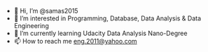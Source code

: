 - 👋 Hi, I’m @samas2015
- 👀 I’m interested in Programming, Database, Data Analysis & Data Engineering
- 🌱 I’m currently learning Udacity Data Analysis Nano-Degree
- 📫 How to reach me eng.2011@yahoo.com

<!---
samas2015/samas2015 is a ✨ special ✨ repository because its `README.md` (this file) appears on your GitHub profile.
You can click the Preview link to take a look at your changes.
--->
